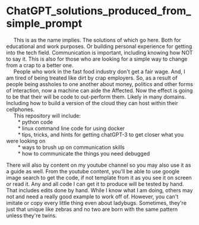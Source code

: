 # ChatGPT_solutions_produced_from_simple_prompt

<p>
&nbsp&nbsp&nbsp&nbsp&nbspThis is as the name implies. The solutions of which go here. Both for educational and work purposes. Or building personal experience for getting into the tech field. Communication is important, including knowing how NOT to say it. This is also for those who are looking for a simple way to change from a crap to a better one.
<br>&nbsp&nbsp&nbsp&nbsp&nbspPeople who work in the fast food industry don't get a fair wage. And, I am tired of being treated like dirt by crap employers. So, as a result of people being assholes to one another about money, politics and other forms of interaction, now a machine can aide the Affected. Now the effect is going to be that their will be code to out-perform them. Likely in many domains. Including how to build a version of the cloud they can host within their cellphones.
<br>&nbsp&nbsp&nbsp&nbsp&nbspThis repository will include:
<br>&nbsp&nbsp&nbsp&nbsp&nbsp&nbsp&nbsp * python code
<br>&nbsp&nbsp&nbsp&nbsp&nbsp&nbsp&nbsp * linux command line code for using docker
<br>&nbsp&nbsp&nbsp&nbsp&nbsp&nbsp&nbsp * tips, tricks, and hints for getting chatGPT-3 to get closer what you were looking on
<br>&nbsp&nbsp&nbsp&nbsp&nbsp&nbsp&nbsp * ways to brush up on communication skills
<br>&nbsp&nbsp&nbsp&nbsp&nbsp&nbsp&nbsp * how to communicate the things you need debugged

There will also by content on my youtube channel so you may also use it as a guide as well. From the youtube content, you'll be able to use google image search to get the code, if not template from it as you see it on screen or read it. Any and all code I can get it to produce will be tested by hand. That includes edits done by hand. While I know what I am doing, others may not and need a really good example to work off of. However, you can't imitate or copy every little thing even about ladybugs. Sometimes, they're just that unique like zebras and no two are born with the same pattern unless they're twins.

</p>
